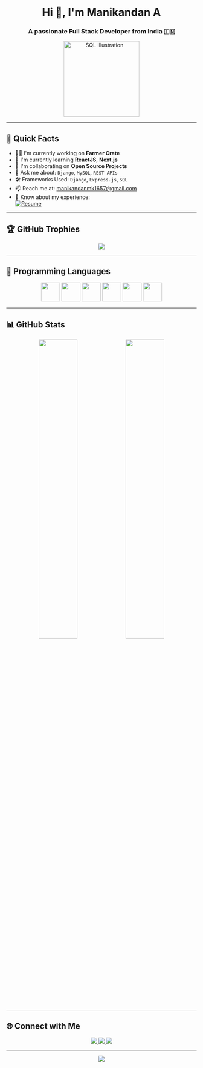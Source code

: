 <h1 align="center">Hi 👋, I'm Manikandan A</h1>
<h3 align="center">A passionate Full Stack Developer from India 🇮🇳</h3>

<p align="center">
  <img src="https://cdn-icons-png.flaticon.com/512/1055/1055687.png" width="200" alt="SQL Illustration"/>
</p>

---

## 📌 Quick Facts

- 🧑‍💻 I'm currently working on **Farmer Crate**
- 🌱 I'm currently learning **ReactJS**, **Next.js**
- 🤝 I'm collaborating on **Open Source Projects**
- 💬 Ask me about: `Django`, `MySQL`, `REST APIs`
- 🛠️ Frameworks Used: `Django`, `Express.js`, `SQL`
- 📫 Reach me at: [manikandanmk1657@gmail.com](mailto:manikandanmk1657@gmail.com)
- 📄 Know about my experience:  
  [![Resume](https://img.shields.io/badge/Click_to_View_Resume-blue?style=flat-square&logo=google-drive&logoColor=white)](https://rxresu.me/manikandanmk1657/manikandan-a-resume)

---

## 🏆 GitHub Trophies

<p align="center">
  <img src="https://github-profile-trophy.vercel.app/?username=Manikandan16A&theme=flat&row=2&column=4" />
</p>

---

## 🧠 Programming Languages

<p align="center">
  <img src="https://cdn.jsdelivr.net/gh/devicons/devicon/icons/python/python-original.svg" width="50"/>
  <img src="https://cdn.jsdelivr.net/gh/devicons/devicon/icons/c/c-original.svg" width="50"/>
  <img src="https://cdn.jsdelivr.net/gh/devicons/devicon/icons/cplusplus/cplusplus-original.svg" width="50"/>
  <img src="https://cdn.jsdelivr.net/gh/devicons/devicon/icons/java/java-original.svg" width="50"/>
  <img src="https://cdn.jsdelivr.net/gh/devicons/devicon/icons/javascript/javascript-original.svg" width="50"/>
  <img src="https://cdn.jsdelivr.net/gh/devicons/devicon/icons/mysql/mysql-original.svg" width="50"/>
</p>

---

## 📊 GitHub Stats

<p align="center">
  <img src="https://github-readme-stats.vercel.app/api/top-langs?username=Manikandan16A&layout=compact&theme=default&hide_border=true" width="45%" />
  <img src="https://github-readme-stats.vercel.app/api?username=Manikandan16A&show_icons=true&theme=default&hide_border=true" width="45%" />
</p>

---

## 🌐 Connect with Me

<p align="center">
  <a href="mailto:manikandanmk1657@gmail.com">
    <img src="https://img.shields.io/badge/Gmail-D14836?style=for-the-badge&logo=gmail&logoColor=white" />
  </a>
  <a href="https://www.linkedin.com/in/yourprofile">
    <img src="https://img.shields.io/badge/LinkedIn-0077B5?style=for-the-badge&logo=linkedin&logoColor=white" />
  </a>
  <a href="https://github.com/Manikandan16A">
    <img src="https://img.shields.io/badge/GitHub-181717?style=for-the-badge&logo=github&logoColor=white" />
  </a>
</p>

---

<p align="center">
  <img src="https://readme-typing-svg.demolab.com?font=Fira+Code&size=22&pause=1000&color=000000&center=true&vCenter=true&width=500&lines=Keep+Learning...;Keep+Coding...;Keep+Building...;🚀+Let's+Create+Something+Awesome!" />
</p>

